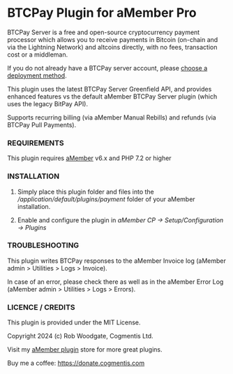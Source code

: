 # BTCPay Plugin for aMember Pro

BTCPay Server is a free and open-source cryptocurrency payment processor which allows you to receive payments in Bitcoin (on-chain and via the Lightning Network) and altcoins directly, with no fees, transaction cost or a middleman.

If you do not already have a BTCPay server account, please [choose a deployment method](https://docs.btcpayserver.org/FAQ/Deployment/).

This plugin uses the latest BTCPay Server Greenfield API, and provides enhanced features vs the default aMember BTCPay Server plugin (which uses the legacy BitPay API).

Supports recurring billing (via aMember Manual Rebills) and refunds (via BTCPay Pull Payments).

### REQUIREMENTS

This plugin requires [aMember](https://www.cogmentis.com/go/amember) v6.x and PHP 7.2 or higher

### INSTALLATION

1. Simply place this plugin folder and files into the */application/default/plugins/payment* folder of your aMember installation.

2. Enable and configure the plugin in *aMember CP -> Setup/Configuration -> Plugins*

### TROUBLESHOOTING

This plugin writes BTCPay responses to the aMember Invoice log (aMember admin > Utilities > Logs > Invoice).

In case of an error, please check there as well as in the aMember Error Log (aMember admin > Utilities > Logs > Errors).

### LICENCE / CREDITS

This plugin is provided under the MIT License.

Copyright 2024 (c) Rob Woodgate, Cogmentis Ltd.

Visit my [aMember plugin](https://www.cogmentis.com/system/cart/) store for more great plugins.

Buy me a coffee: <https://donate.cogmentis.com>
